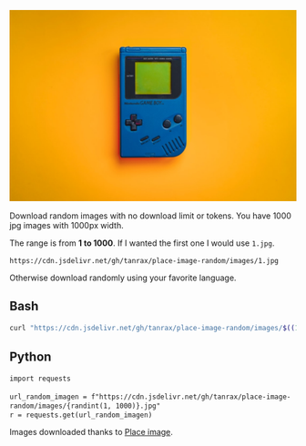 ![demo](images/904.jpg)

Download random images with no download limit or tokens.
You have 1000 jpg images with 1000px width.

The range is from **1 to 1000**. If I wanted the first one I would use `1.jpg`.

```
https://cdn.jsdelivr.net/gh/tanrax/place-image-random/images/1.jpg
```

Otherwise download randomly using your favorite language.

## Bash

``` bash
curl "https://cdn.jsdelivr.net/gh/tanrax/place-image-random/images/$((1 + $RANDOM % 1000)).jpg" -o random-image.jpg
```

## Python

``` python3
import requests

url_random_imagen = f"https://cdn.jsdelivr.net/gh/tanrax/place-image-random/images/{randint(1, 1000)}.jpg"
r = requests.get(url_random_imagen)
```
        


Images downloaded thanks to [Place image](https://github.com/tanrax/place-image).

